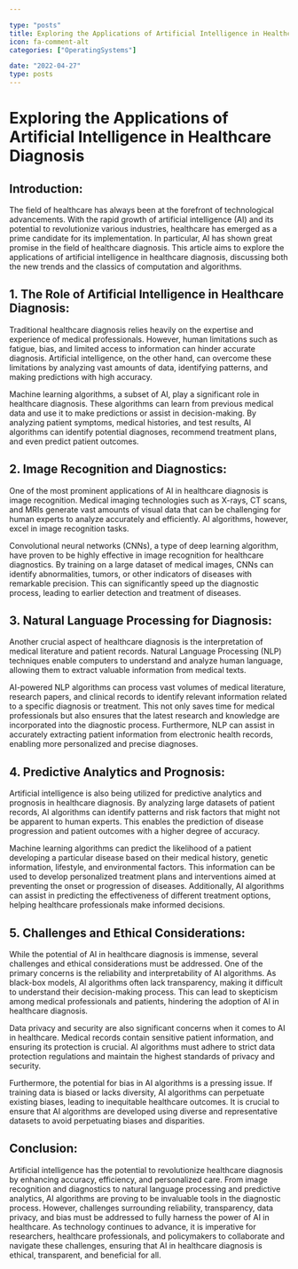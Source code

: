 ```yaml
---

type: "posts"
title: Exploring the Applications of Artificial Intelligence in Healthcare Diagnosis
icon: fa-comment-alt
categories: ["OperatingSystems"]

date: "2022-04-27"
type: posts
---
```





# Exploring the Applications of Artificial Intelligence in Healthcare Diagnosis

## Introduction:

The field of healthcare has always been at the forefront of technological advancements. With the rapid growth of artificial intelligence (AI) and its potential to revolutionize various industries, healthcare has emerged as a prime candidate for its implementation. In particular, AI has shown great promise in the field of healthcare diagnosis. This article aims to explore the applications of artificial intelligence in healthcare diagnosis, discussing both the new trends and the classics of computation and algorithms.

## 1. The Role of Artificial Intelligence in Healthcare Diagnosis:

Traditional healthcare diagnosis relies heavily on the expertise and experience of medical professionals. However, human limitations such as fatigue, bias, and limited access to information can hinder accurate diagnosis. Artificial intelligence, on the other hand, can overcome these limitations by analyzing vast amounts of data, identifying patterns, and making predictions with high accuracy.

Machine learning algorithms, a subset of AI, play a significant role in healthcare diagnosis. These algorithms can learn from previous medical data and use it to make predictions or assist in decision-making. By analyzing patient symptoms, medical histories, and test results, AI algorithms can identify potential diagnoses, recommend treatment plans, and even predict patient outcomes.

## 2. Image Recognition and Diagnostics:

One of the most prominent applications of AI in healthcare diagnosis is image recognition. Medical imaging technologies such as X-rays, CT scans, and MRIs generate vast amounts of visual data that can be challenging for human experts to analyze accurately and efficiently. AI algorithms, however, excel in image recognition tasks.

Convolutional neural networks (CNNs), a type of deep learning algorithm, have proven to be highly effective in image recognition for healthcare diagnostics. By training on a large dataset of medical images, CNNs can identify abnormalities, tumors, or other indicators of diseases with remarkable precision. This can significantly speed up the diagnostic process, leading to earlier detection and treatment of diseases.

## 3. Natural Language Processing for Diagnosis:

Another crucial aspect of healthcare diagnosis is the interpretation of medical literature and patient records. Natural Language Processing (NLP) techniques enable computers to understand and analyze human language, allowing them to extract valuable information from medical texts.

AI-powered NLP algorithms can process vast volumes of medical literature, research papers, and clinical records to identify relevant information related to a specific diagnosis or treatment. This not only saves time for medical professionals but also ensures that the latest research and knowledge are incorporated into the diagnostic process. Furthermore, NLP can assist in accurately extracting patient information from electronic health records, enabling more personalized and precise diagnoses.

## 4. Predictive Analytics and Prognosis:

Artificial intelligence is also being utilized for predictive analytics and prognosis in healthcare diagnosis. By analyzing large datasets of patient records, AI algorithms can identify patterns and risk factors that might not be apparent to human experts. This enables the prediction of disease progression and patient outcomes with a higher degree of accuracy.

Machine learning algorithms can predict the likelihood of a patient developing a particular disease based on their medical history, genetic information, lifestyle, and environmental factors. This information can be used to develop personalized treatment plans and interventions aimed at preventing the onset or progression of diseases. Additionally, AI algorithms can assist in predicting the effectiveness of different treatment options, helping healthcare professionals make informed decisions.

## 5. Challenges and Ethical Considerations:

While the potential of AI in healthcare diagnosis is immense, several challenges and ethical considerations must be addressed. One of the primary concerns is the reliability and interpretability of AI algorithms. As black-box models, AI algorithms often lack transparency, making it difficult to understand their decision-making process. This can lead to skepticism among medical professionals and patients, hindering the adoption of AI in healthcare diagnosis.

Data privacy and security are also significant concerns when it comes to AI in healthcare. Medical records contain sensitive patient information, and ensuring its protection is crucial. AI algorithms must adhere to strict data protection regulations and maintain the highest standards of privacy and security.

Furthermore, the potential for bias in AI algorithms is a pressing issue. If training data is biased or lacks diversity, AI algorithms can perpetuate existing biases, leading to inequitable healthcare outcomes. It is crucial to ensure that AI algorithms are developed using diverse and representative datasets to avoid perpetuating biases and disparities.

## Conclusion:

Artificial intelligence has the potential to revolutionize healthcare diagnosis by enhancing accuracy, efficiency, and personalized care. From image recognition and diagnostics to natural language processing and predictive analytics, AI algorithms are proving to be invaluable tools in the diagnostic process. However, challenges surrounding reliability, transparency, data privacy, and bias must be addressed to fully harness the power of AI in healthcare. As technology continues to advance, it is imperative for researchers, healthcare professionals, and policymakers to collaborate and navigate these challenges, ensuring that AI in healthcare diagnosis is ethical, transparent, and beneficial for all.